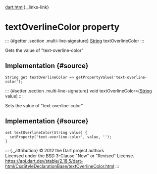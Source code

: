 [dart:html](../../dart-html/dart-html-library){._links-link}

textOverlineColor property
==========================

::: {#getter .section .multi-line-signature}
[String](../../dart-core/string-class) textOverlineColor
:::

Gets the value of \"text-overline-color\"

Implementation {#source}
--------------

``` {.language-dart data-language="dart"}
String get textOverlineColor => getPropertyValue('text-overline-color');
```

::: {#setter .section .multi-line-signature}
void textOverlineColor=([String](../../dart-core/string-class) value)
:::

Sets the value of \"text-overline-color\"

Implementation {#source}
--------------

``` {.language-dart data-language="dart"}
set textOverlineColor(String value) {
  setProperty('text-overline-color', value, '');
}
```

::: {._attribution}
© 2012 the Dart project authors\
Licensed under the BSD 3-Clause \"New\" or \"Revised\" License.\
<https://api.dart.dev/stable/2.18.5/dart-html/CssStyleDeclarationBase/textOverlineColor.html>
:::
